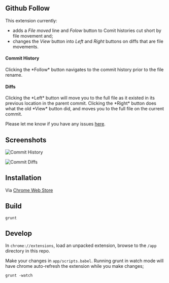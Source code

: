 <h2>Github Follow</h2>

This extension currently:

* adds a *File moved* line and *Folow* button to Comit histories cut short by file movement and;
* changes the *View* button into *Left* and *Right* buttons on diffs that are file movements.

<h4>Commit History</h4>
Clicking the *Follow* button navigates to the commit history prior to the file rename. 

<h4>Diffs</h4>
Clicking the *Left* button will move you to the full file as it existed in its previous location in the parent commit.  Clicking the *Right* button does what the old *View* button did, and moves you to the full file on the current commit.

Please let me know if you have any issues [here](https://github.com/staff0rd/github-follow-extension/issues/new).

<h2>Screenshots</h2>

![Commit History](https://raw.github.com/staff0rd/github-follow-extension/master/images/screenshot1.png)

![Commit Diffs](https://raw.github.com/staff0rd/github-follow-extension/master/images/screenshot2.png)

<h2>Installation</h2>

Via [Chrome Web Store](https://chrome.google.com/webstore/detail/github-follow/agalokjhnhheienloigiaoohgmjdpned)

<h2>Build</h2>

```
grunt
```

<h2>Develop</h2>

In `chrome://extensions`, load an unpacked extension, browse to the `/app` directory in this repo.

Make your changes in `app/scripts.babel`.  Running grunt in watch mode will have chrome auto-refresh the extension while you make changes;

```
grunt -watch
```
